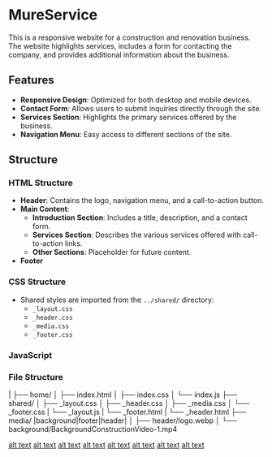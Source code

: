 # MureService

This is a responsive website for a construction and renovation business. The website highlights services, includes a form for contacting the company, and provides additional information about the business.

## Features

- **Responsive Design**: Optimized for both desktop and mobile devices.
- **Contact Form**: Allows users to submit inquiries directly through the site.
- **Services Section**: Highlights the primary services offered by the business.
- **Navigation Menu**: Easy access to different sections of the site.

## Structure

### HTML Structure

- **Header**: Contains the logo, navigation menu, and a call-to-action button.
- **Main Content**:
  - **Introduction Section**: Includes a title, description, and a contact form.
  - **Services Section**: Describes the various services offered with call-to-action links.
  - **Other Sections**: Placeholder for future content.
- **Footer**

### CSS Structure

- Shared styles are imported from the `../shared/` directory:
  - `_layout.css`
  - `_header.css`
  - `_media.css`
  - `_footer.css`

### JavaScript

### File Structure
|
├── home/
│   ├── index.html
│   ├── index.css
│   └── index.js
├── shared/
│   ├── _layout.css
│   ├── _header.css
│   ├── _media.css
│   └── _footer.css
|   └── _layout.js
|   └── _footer.html
|   └── _header.html
├── media/ |background|footer|header|
│   ├── header/logo.webp
│   └── background/BackgroundConstructionVideo-1.mp4

[alt text](<Screenshot 1.png>)
[alt text](<Screenshot 8.png>)
[alt text](<Screenshot 2.png>)
[alt text](<Screenshot 3.png>)
[alt text](<Screenshot 4.png>)
[alt text](<Screenshot 5.png>)
[alt text](<Screenshot 6.png>)
[alt text](<Screenshot 7.png>)
